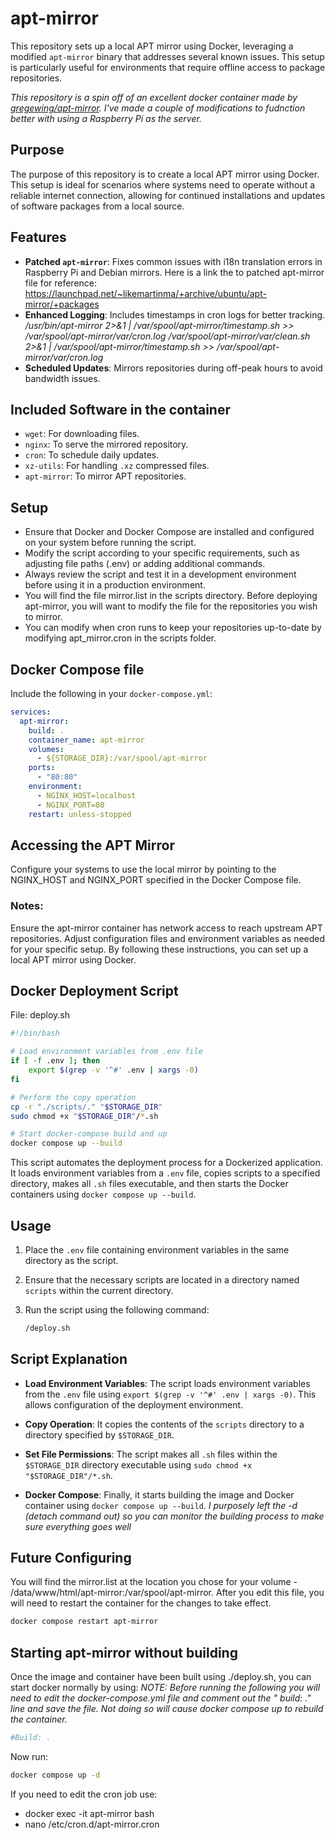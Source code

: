 # apt-mirror

This repository sets up a local APT mirror using Docker, leveraging a modified `apt-mirror` binary that addresses several known issues. This setup is particularly useful for environments that require offline access to package repositories.

*This repository is a spin off of an excellent docker container made by [gregewing/apt-mirror](https://hub.docker.com/r/gregewing/apt-mirror).  I've made a couple of modifications to fudnction better with using a Raspberry Pi as the server.*

## Purpose

The purpose of this repository is to create a local APT mirror using Docker. This setup is ideal for scenarios where systems need to operate without a reliable internet connection, allowing for continued installations and updates of software packages from a local source.

## Features

- **Patched `apt-mirror`**: Fixes common issues with i18n translation errors in Raspberry Pi and Debian mirrors.
    Here is a link the to patched apt-mirror file for reference:  https://launchpad.net/~likemartinma/+archive/ubuntu/apt-mirror/+packages
- **Enhanced Logging**: Includes timestamps in cron logs for better tracking.
    */usr/bin/apt-mirror 2>&1 | /var/spool/apt-mirror/timestamp.sh >> /var/spool/apt-mirror/var/cron.log /var/spool/apt-mirror/var/clean.sh 2>&1 | /var/spool/apt-mirror/timestamp.sh >> /var/spool/apt-mirror/var/cron.log*
- **Scheduled Updates**: Mirrors repositories during off-peak hours to avoid bandwidth issues.


## Included Software in the container

- `wget`: For downloading files.
- `nginx`: To serve the mirrored repository.
- `cron`: To schedule daily updates.
- `xz-utils`: For handling `.xz` compressed files.
- `apt-mirror`: To mirror APT repositories.

## Setup

- Ensure that Docker and Docker Compose are installed and configured on your system before running the script.
- Modify the script according to your specific requirements, such as adjusting file paths (.env) or adding additional commands.
- Always review the script and test it in a development environment before using it in a production environment.
- You will find the file mirror.list in the scripts directory. Before deploying apt-mirror, you will want to modify the file for the repositories you wish to mirror.
- You can modify when cron runs to keep your repositories up-to-date by modifying apt_mirror.cron in the scripts folder.


## Docker Compose file

Include the following in your `docker-compose.yml`:

```yaml
services:
  apt-mirror:
    build: .
    container_name: apt-mirror
    volumes:
      - ${STORAGE_DIR}:/var/spool/apt-mirror
    ports:
      - "80:80"
    environment:
      - NGINX_HOST=localhost
      - NGINX_PORT=80
    restart: unless-stopped
```

## Accessing the APT Mirror
Configure your systems to use the local mirror by pointing to the NGINX_HOST and NGINX_PORT specified in the Docker Compose file.

### Notes:
Ensure the apt-mirror container has network access to reach upstream APT repositories.
Adjust configuration files and environment variables as needed for your specific setup.
By following these instructions, you can set up a local APT mirror using Docker.

## Docker Deployment Script
File: deploy.sh

```sh
#!/bin/bash

# Load environment variables from .env file
if [ -f .env ]; then
    export $(grep -v '^#' .env | xargs -0)
fi

# Perform the copy operation
cp -r "./scripts/." "$STORAGE_DIR"
sudo chmod +x "$STORAGE_DIR"/*.sh

# Start docker-compose build and up
docker compose up --build

```

This script automates the deployment process for a Dockerized application. It loads environment variables from a `.env` file, copies scripts to a specified directory, makes all `.sh` files executable, and then starts the Docker containers using `docker compose up --build`.

## Usage

1. Place the `.env` file containing environment variables in the same directory as the script.

2. Ensure that the necessary scripts are located in a directory named `scripts` within the current directory.

3. Run the script using the following command:

    ```bash
    /deploy.sh
    ```

## Script Explanation

- **Load Environment Variables**: The script loads environment variables from the `.env` file using `export $(grep -v '^#' .env | xargs -0)`. This allows configuration of the deployment environment.

- **Copy Operation**: It copies the contents of the `scripts` directory to a directory specified by `$STORAGE_DIR`.

- **Set File Permissions**: The script makes all `.sh` files within the `$STORAGE_DIR` directory executable using `sudo chmod +x "$STORAGE_DIR"/*.sh`.

- **Docker Compose**: Finally, it starts building the image and Docker container using `docker compose up --build`.
*I purposely left the -d (detach command out) so you can monitor the building process to make sure everything goes well*

## Future Configuring

You will find the mirror.list at the location you chose for your volume - /data/www/html/apt-mirror:/var/spool/apt-mirror.  After you edit this file, you will need to restart the container for the changes to take effect.
```sh
docker compose restart apt-mirror
```
## Starting apt-mirror without building
Once the image and container have been built using ./deploy.sh, you can start docker normally by using:
*NOTE: Before running the following you will need to edit the docker-compose.yml file and comment out the " build: ." line and save the file.*
*Not doing so will cause docker compose up to rebuild the container.*
```yaml
#Build: .
```
Now run:
```sh
docker compose up -d
```

If you need to edit the cron job use:

- docker exec -it apt-mirror bash
- nano /etc/cron.d/apt-mirror.cron



